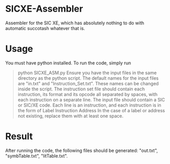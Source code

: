 # SICXE-Assembler
Assembler for the SIC XE, which has absolutely nothing to do with automatic succotash whatever that is.
# Usage
You must have python installed. To run the code, simply run 
> python SICXE_ASM.py
Ensure you have the input files in the same directory as the python script. The default names for the input files are "in.txt" and "Instruction_Set.txt". These names can be changed inside the script.
The instruction set file should contain each instruction, its format and its opcode all separated by spaces, with each instruction on a separate line.
The input file should contain a SIC or SIC/XE code. Each line is an instruction, and each instruction is in the form of 
> Label Instruction Address
In the case of a label or address not existing, replace them with at least one space.
# Result
After running the code, the following files should be generated: "out.txt", "symbTable.txt", "litTable.txt".